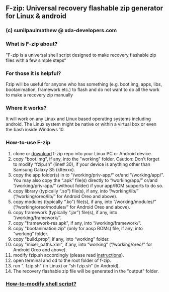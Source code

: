 ## F-zip: Universal recovery flashable zip generator for Linux & android
### (c) sunilpaulmathew @ xda-developers.com

### What is F-zip about?
"F-zip is a universal shell script designed to make recovery flashable zip files with a few simple steps“

### For those it is helpful?
Fzip will be useful for anyone who has something (e.g. boot.img, apps, libs, bootanimation, framework etc.) to flash and do not want to do all the work to make a recovery zip manually

### Where it works?
It will work on any Linux and Linux based operating systems including android. The Linux system might be native or within a virtual box or even the bash inside Windows 10.

### How-to-use F-zip

1. clone or [download](https://github.com/SmartPack/f-zip/archive/master.zip) f-zip repo into your Linux PC or Android device.
2. copy "boot.img", if any, into the "working" folder. Caution: Don’t forget to modify “fzip.sh” (line# 30), if your device is anything other than Samsung Galaxy S5 (kltexxx).
3. copy the app folder(s) in to "/working/priv-app/" or/and "/working/app/". You may also copy the “.apk” file(s) directly to “/working/app/” or/and “/working/priv-app/” (without folder) if your app/ROM supports to do so.
4. copy library (typically “.so”) file(s), if any, into “/working/lib/” (“/working/oreo/lib/” for Android Oreo and above).
5. copy modules (typically “.ko”) file(s), if any, into “/working/modules/” (“/working/oreo/modules/” for Android Oreo and above).
6. copy framework (typically “.jar”) file(s), if any, into “/working/framework/”.
7. copy "framework-res.apk", if any, into “/working/framework/”.
8. copy "bootanimation.zip" (only for aosp ROMs) file, if any, into “working” folder.
9. copy "build.prop", if any, into “working” folder.
10. copy "mixer_paths.xml", if any, into “working” (“/working/oreo/” for Android Oreo and above).
11. modify fzip.sh accordingly (please read [instructions](https://github.com/SmartPack/f-zip/blob/master/How-to-modify.md)).
12. open terminal and cd to the root folder of f-zip.
13. run ". fzip.sh" (in Linux) or “sh fzip.sh” (in Android).
14. The recovery flashable zip file will be generated in the "output" folder.

### [How-to-modify shell script?](https://github.com/SmartPack/f-zip/blob/master/How-to-modify.md)
